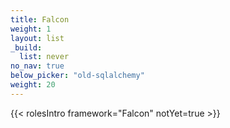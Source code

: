 ```yaml
---
title: Falcon
weight: 1
layout: list
_build:
  list: never
no_nav: true
below_picker: "old-sqlalchemy"
weight: 20
---
```


{{< rolesIntro framework="Falcon" notYet=true >}}
